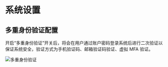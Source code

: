 # 系统设置

## 多重身份验证配置

开启“多重身份验证”开关后，将会在用户通过账户密码登录系统后进行二次验证以保证系统安全，验证方式为手机验证码、邮箱验证码验证、虚拟 MFA 验证。

![多重身份验证](https://docimages.blob.core.chinacloudapi.cn/images/Console/identifyverify20210416.png)
